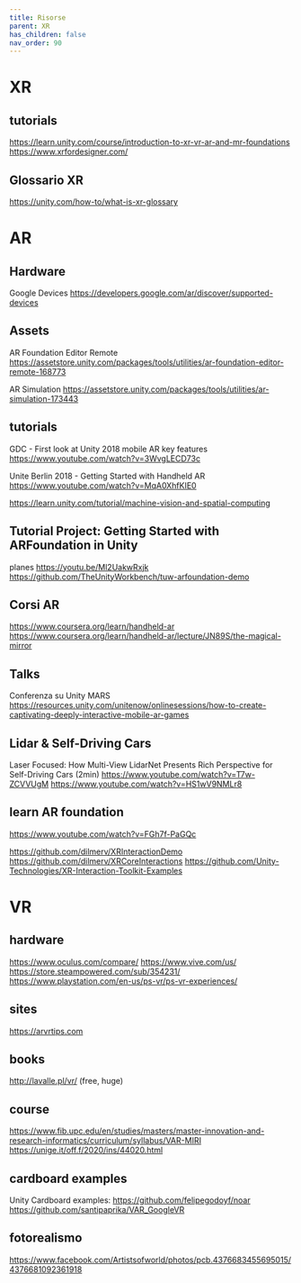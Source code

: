 ```yaml
---
title: Risorse
parent: XR
has_children: false
nav_order: 90
---
```

# XR

## tutorials
<https://learn.unity.com/course/introduction-to-xr-vr-ar-and-mr-foundations>
<https://www.xrfordesigner.com/>


## Glossario XR
<https://unity.com/how-to/what-is-xr-glossary>

# AR
## Hardware
Google Devices
<https://developers.google.com/ar/discover/supported-devices>

## Assets
AR Foundation Editor Remote
<https://assetstore.unity.com/packages/tools/utilities/ar-foundation-editor-remote-168773>

AR Simulation
<https://assetstore.unity.com/packages/tools/utilities/ar-simulation-173443>

## tutorials
GDC - First look at Unity 2018 mobile AR key features
<https://www.youtube.com/watch?v=3WvgLECD73c>

Unite Berlin 2018 - Getting Started with Handheld AR
<https://www.youtube.com/watch?v=MqA0XhfKIE0>

<https://learn.unity.com/tutorial/machine-vision-and-spatial-computing>

## Tutorial Project: Getting Started with ARFoundation in Unity
planes
<https://youtu.be/Ml2UakwRxjk>
<https://github.com/TheUnityWorkbench/tuw-arfoundation-demo>

## Corsi AR
<https://www.coursera.org/learn/handheld-ar>
<https://www.coursera.org/learn/handheld-ar/lecture/JN89S/the-magical-mirror>

## Talks
Conferenza su Unity MARS
<https://resources.unity.com/unitenow/onlinesessions/how-to-create-captivating-deeply-interactive-mobile-ar-games>

## Lidar & Self-Driving Cars
Laser Focused: How Multi-View LidarNet Presents Rich Perspective for Self-Driving Cars (2min)
<https://www.youtube.com/watch?v=T7w-ZCVVUgM>
<https://www.youtube.com/watch?v=HS1wV9NMLr8>

## learn AR foundation
<https://www.youtube.com/watch?v=FGh7f-PaGQc>

<https://github.com/dilmerv/XRInteractionDemo>
<https://github.com/dilmerv/XRCoreInteractions>
<https://github.com/Unity-Technologies/XR-Interaction-Toolkit-Examples>

# VR

## hardware
<https://www.oculus.com/compare/>
<https://www.vive.com/us/>
<https://store.steampowered.com/sub/354231/>
<https://www.playstation.com/en-us/ps-vr/ps-vr-experiences/>

## sites
<https://arvrtips.com>

## books
<http://lavalle.pl/vr/> (free, huge)

## course
<https://www.fib.upc.edu/en/studies/masters/master-innovation-and-research-informatics/curriculum/syllabus/VAR-MIRI>
<https://unige.it/off.f/2020/ins/44020.html>

## cardboard examples
Unity Cardboard examples:
<https://github.com/felipegodoyf/noar>
<https://github.com/santipaprika/VAR_GoogleVR>

## fotorealismo
<https://www.facebook.com/Artistsofworld/photos/pcb.4376683455695015/4376681092361918>
